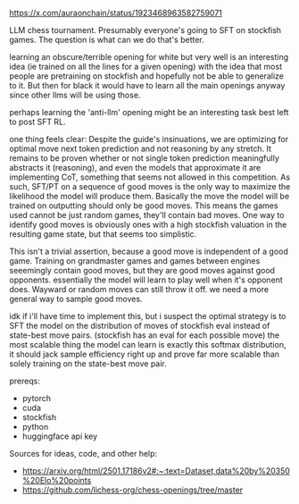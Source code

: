 https://x.com/auraonchain/status/1923468963582759071

LLM chess tournament. Presumably everyone's going to SFT on stockfish games. The question is what can we do that's better. 

learning an obscure/terrible opening for white but very well is an interesting idea (ie trained on all the lines for a given opening) with the idea that most people are pretraining on stockfish and hopefully not be able to generalize to it. But then for black it would have to learn all the main openings anyway since other llms will be using those. 

perhaps learning the 'anti-llm' opening might be an interesting task best left to post SFT RL. 

one thing feels clear: Despite the guide's insinuations, we are optimizing for optimal move next token prediction and not reasoning by any stretch. It remains to be proven whether or not single token prediction meaningfully abstracts it (reasoning), and even the models that approximate it are implementing CoT, something that seems not allowed in this competition. 
As such, SFT/PT on a sequence of good moves is the only way to maximize the likelihood the model will produce them. Basically the move the model will be trained on outputting should only be good moves. This means the games used cannot be just random games, they'll contain bad moves. One way to identify good moves is obviously ones with a high stockfish valuation in the resulting game state, but that seems too simplistic.

This isn't a trivial assertion, because a good move is independent of a good game. Training on grandmaster games and games between engines seeemingly contain good moves, but they are good moves against good opponents. essentially the model will learn to play well when it's opponent does. Wayward or random moves can still throw it off. we need a more general way to sample good moves. 


idk if i'll have time to implement this, but i suspect the optimal strategy is to SFT the model on the distribution of moves of stockfish eval instead of state-best move pairs. (stockfish has an eval for each possible move) the most scalable thing the model can learn is exactly this softmax distribution, it should jack sample efficiency right up and prove far more scalable than solely training on the state-best move pair. 

prereqs:
 - pytorch 
 - cuda  
 - stockfish 
 - python 
 - huggingface api key 


Sources for ideas, code, and other help: 

 - https://arxiv.org/html/2501.17186v2#:~:text=Dataset,data%20by%20350%20Elo%20points
 - https://github.com/lichess-org/chess-openings/tree/master